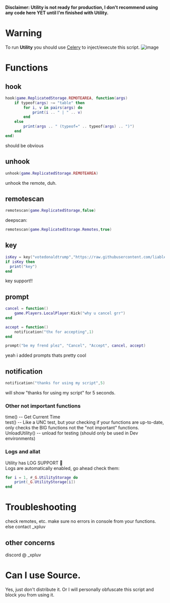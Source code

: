 <b>Disclaimer: Utility is not ready for production, I don't recommend using any code here YET until I'm finished with Utility.</b>
# Warning
To run <b>Utility</b> you should use <a href="https://celery.zip">Celery</a> to inject/execute this script.
![image](https://github.com/user-attachments/assets/5980f896-70d1-4f5d-b93d-7fe775039957)
# Functions
## hook
```lua
hook(game.ReplicatedStorage.REMOTEAREA, function(args)
    if typeof(args) ~= "table" then
        for i, v in pairs(args) do
            print(i .. " | " .. v)
        end
    else
        print(args .. " (typeof=" .. typeof(args) .. ")")    
    end
end)
```
should be obvious
## unhook
```lua
unhook(game.ReplicatedStorage.REMOTEAREA)
```
unhook the remote, duh.
## remotescan

```lua
remotescan(game.ReplicatedStorage,false)
```
deepscan:
```lua
remotescan(game.ReplicatedStorage.Remotes,true)
```
## key
```lua
isKey = key("votedonaldtrump","https://raw.githubusercontent.com/liablelua/Utility/main/keyTest.txt")
if isKey then
  print("key")
end
```
key support!!
## prompt
```lua
cancel = function()
    game.Players.LocalPlayer:Kick("why u cancel grr")
end

accept = function()
    notification("thx for accepting",1)
end

prompt("be my frend plez", "Cancel", "Accept", cancel, accept)
```
yeah i added prompts thats pretty cool
## notification
```lua
notification("thanks for using my script",5)
```
will show "thanks for using my script" for 5 seconds.
### Other not important functions
time() -- Get Current Time<br>test() -- Like a UNC test, but your checking if your functions are up-to-date, only checks the BIG functions not the "not important" functions.<br>UnloadUtility() -- unload for testing (should only be used in Dev environments)
### Logs and allat
Utility has LOG SUPPORT 🎉<br>
Logs are automatically enabled, go ahead check them:
```lua
for i = 1, #_G.UtilityStorage do
    print(_G.UtilityStorage[i])
end
```
# Troubleshooting
check remotes, etc. make sure no errors in console from your functions. else contact _xpluv
## other concerns
discord @ _xpluv
# Can I use Source.
Yes, just don't distribute it. Or I will personally obfuscate this script and block you from using it.
